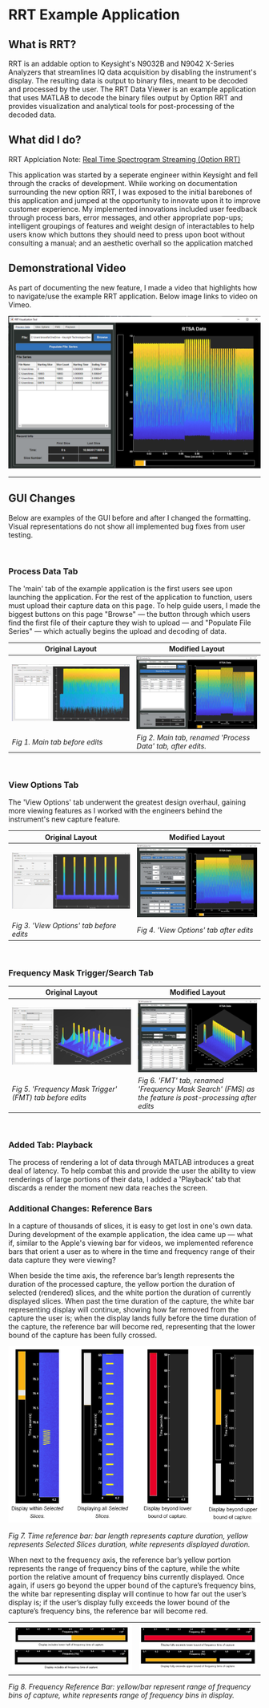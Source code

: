 # RRT Example Application

## What is RRT?

RRT is an addable option to Keysight's N9032B and N9042 X-Series Analyzers that streamlines IQ data acquisition by disabling the instrument's display. The resulting data is output to binary files, meant to be decoded and processed by the user. The RRT Data Viewer is an example application that uses MATLAB to decode the binary files output by Option RRT and provides visualization and analytical tools for post-processing of the decoded data.

## What did I do?

RRT Applciation Note: [Real Time Spectrogram Streaming (Option RRT)](https://www.keysight.com/us/en/assets/3124-1730/application-notes/Real-Time-Spectrogram-Streaming.pdf)

This application was started by a seperate engineer within Keysight and fell through the cracks of development. While working on documentation surrounding the new option RRT, I was exposed to the initial barebones of this application and jumped at the opportunity to innovate upon it to improve customer experience. My implemented innovations included user feedback through process bars, error messages, and other appropriate pop-ups; intelligent groupings of features and weight design of interactables to help users know which buttons they should need to press upon boot without consulting a manual; and an aesthetic overhall so the application matched

## Demonstrational Video

As part of documenting the new feature, I made a video that highlights how to navigate/use the example RRT application. Below image links to video on Vimeo.

[![Demo video walking through the functionality of the application](media/newRRT_mainTab.PNG)](https://vimeo.com/1050930058/d54af9f942?share=copy)

***

## GUI Changes

Below are examples of the GUI before and after I changed the formatting. Visual representations do not show all implemented bug fixes from user testing.

</br>

### Process Data Tab

The 'main' tab of the example application is the first users see upon launching the application. For the rest of the application to function, users must upload their capture data on this page. To help guide users, I made the biggest buttons on this page "Browse" — the button through which users find the first file of their capture they wish to upload — and "Populate File Series" — which actually begins the upload and decoding of data.

| Original Layout | Modified Layout |
| ----------------------------------------------------------- | ------------------------------------------------------------------------------ |
| ![Original application main tab layout](media/oldRRT_mainTab.PNG) | ![Revised application main tab layout](media/newRRT_mainTab.PNG) |
| *Fig 1. Main tab before edits* | *Fig 2. Main tab, renamed 'Process Data' tab, after edits.* |

</br>

### View Options Tab

The 'View Options' tab underwent the greatest design overhaul, gaining more viewing features as I worked with the engineers behind the instrument's new capture feature.

| Original Layout | Modified Layout |
| ----------------------------------------------------------- | ------------------------------------------------------------------------------ |
| ![Original application's view options tab layout](media/oldRRT_viewOptionsTab.PNG) | ![Revised application's view options tab layout](media/newRRT_viewOptionsTab.PNG) |
| *Fig 3. 'View Options' tab before edits* | *Fig 4. 'View Options' tab after edits* |

</br>

### Frequency Mask Trigger/Search Tab

| Original Layout | Modified Layout |
| ----------------------------------------------------------- | ------------------------------------------------------------------------------ |
| ![Original application's frequency mask trigger tab layout](media/oldRRT_FMTTab.PNG) | ![Revised application's frequency mask search tab layout](media/newRRT_FMSTab.PNG) |
| *Fig 5. 'Frequency Mask Trigger' (FMT) tab before edits* | *Fig 6. 'FMT' tab, renamed 'Frequency Mask Search' (FMS) as the feature is post-processing after edits* |

</br>

### Added Tab: Playback

The process of rendering a lot of data through MATLAB introduces a great deal of latency. To help combat this and provide the user the ability to view renderings of large portions of their data, I added a 'Playback' tab that discards a render the moment new data reaches the screen.

### Additional Changes: Reference Bars

In a capture of thousands of slices, it is easy to get lost in one's own data. During development of the example application, the idea came up — what if, similar to the Apple's viewing bar for videos, we implemented reference bars that orient a user as to where in the time and frequency range of their data capture they were viewing?

When beside the time axis, the reference bar’s length represents the duration of the processed capture, the yellow portion the duration of selected (rendered) slices, and the white portion the duration of currently displayed slices. When past the time duration of the capture, the white bar representing display will continue, showing how far removed from the capture the user is; when the display lands fully before the time duration of the capture, the reference bar will become red, representing that the lower bound of the capture has been fully crossed.

![Time-axis reference bars examples](media/referenceBars_time.PNG)

*Fig 7. Time reference bar: bar length represents capture duration, yellow represents Selected Slices duration, white represents displayed duration.*

When next to the frequency axis, the reference bar’s yellow portion represents the range of frequency bins of the capture, while the white portion the relative amount of frequency bins currently displayed. Once again, if users go beyond the upper bound of the capture’s frequency bins, the white bar representing display will continue to how far out the user’s display is; if the user’s display fully exceeds the lower bound of the capture’s frequency bins, the reference bar will become red.

|   |   |
| ------------------------------------------------------------------------------ | ------------------------------------------------------------------------------ |
| ![Frequency-axis reference bars examples](media/referenceBars_freq_1.PNG) | ![Frequency-axis reference bars examples](media/referenceBars_freq_2.PNG) |

*Fig 8. Frequency Reference Bar: yellow/bar represent range of frequency bins of capture, white represents range of frequency bins in display.*
